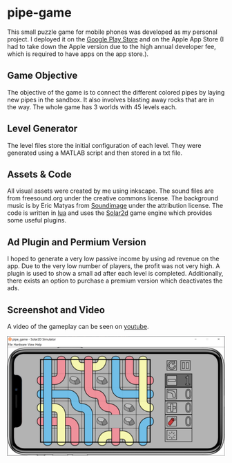 # pipe-game

This small puzzle game for mobile phones was developed as my personal project. I deployed it on the [Google Play Store](https://play.google.com/store/apps/details?id=ch.aurapps.pipes) and on the Apple App Store (I had to take down the Apple version due to the high annual developer fee, which is required to have apps on the app store.).

## Game Objective
The objective of the game is to connect the different colored pipes by laying new pipes in the sandbox. It also involves blasting away rocks that are in the way. The whole game has 3 worlds with 45 levels each. 

## Level Generator
The level files store the initial configuration of each level. They were generated using a MATLAB script and then stored in a txt file.

## Assets & Code
All visual assets were created by me using inkscape. The sound files are from freesound.org under the creative commons license. The background music is by Eric Matyas from [Soundimage](http://soundimage.org/) under the attribution license. The code is written in [lua](https://www.lua.org/) and uses the [Solar2d](https://solar2d.com/) game engine which provides some useful plugins.

## Ad Plugin and Permium Version
I hoped to generate a very low passive income by using ad revenue on the app. Due to the very low number of players, the profit was not very high. A plugin is used to show a small ad after each level is completed. Additionally, there exists an option to purchase a premium version which deactivates the ads.

## Screenshot and Video

A video of the gameplay can be seen on [youtube](https://youtu.be/S9kMsL2g9cM).

![Screenshot of pipe-game](https://github.com/aurelappius/pipe-game/blob/master/Screenshots/1.PNG)